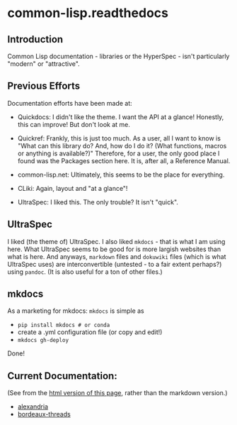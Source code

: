 # common-lisp.readthedocs

## Introduction

Common Lisp documentation - libraries or the HyperSpec - isn't particularly "modern" or "attractive". 

## Previous Efforts

Documentation efforts have been made at:

- Quickdocs: I didn't like the theme. I want the API at a glance! Honestly, this can improve! But don't look at me.

- Quickref: Frankly, this is just too much. As a user, all I want to know is "What can this library do? And, how do I do it? (What functions, macros or anything is available?)" Therefore, for a user, the only good place I found was the Packages section here. It is, after all, a Reference Manual.

- common-lisp.net: Ultimately, this seems to be the place for everything.

- CLiki: Again, layout and "at a glance"!

- UltraSpec: I liked this. The only trouble? It isn't "quick".

## UltraSpec

I liked (the theme of) UltraSpec. I also liked `mkdocs` - that is what I am using here. What UltraSpec seems to be good for is more largish websites than what is here. And anyways, `markdown` files and `dokuwiki` files (which is what UltraSpec uses) are interconvertible (untested - to a fair extent perhaps?) using `pandoc`. (It is also useful for a ton of other files.)

## mkdocs

As a marketing for mkdocs: `mkdocs` is simple as

- `pip install mkdocs # or conda`
- create a .yml configuration file (or copy and edit!)
- `mkdocs gh-deploy`

Done!

## Current Documentation:

(See from the [html version of this page](https://digikar99.github.io/common-lisp.readthedocs/), rather than the markdown version.)

- [alexandria](./alexandria/)
- [bordeaux-threads](./bordeaux-threads/)
